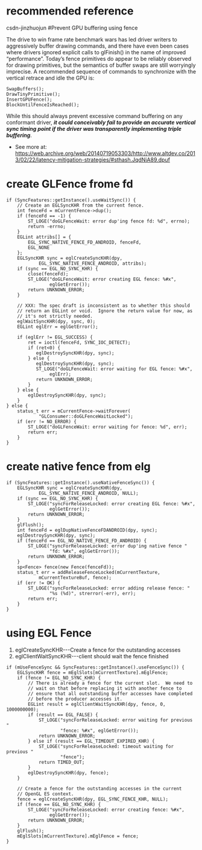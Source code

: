 # recommended reference
csdn-jinzhuojun
#Prevent GPU buffering using fence

The drive to win frame rate benchmark wars has led driver writers to aggressively buffer drawing commands, and there have even been cases where drivers ignored explicit calls to glFinish() in the name of improved “performance”.  Today’s fence primitives do appear to be reliably observed for drawing primitives, but the semantics of buffer swaps are still worryingly imprecise.  A recommended sequence of commands to synchronize with the vertical retrace and idle the GPU is:
```
SwapBuffers();
DrawTinyPrimitive();
InsertGPUFence();
BlockUntilFenceIsReached();
```
While this should always prevent excessive command buffering on any conformant driver, ***it could conceivably fail to provide an accurate vertical sync timing point if the driver was transparently implementing triple buffering***.
- See more at: https://web.archive.org/web/20140719053303/http://www.altdev.co/2013/02/22/latency-mitigation-strategies/#sthash.JqdNiA89.dpuf

# create GLFence frome fd
```
if (SyncFeatures::getInstance().useWaitSync()) {
    // Create an EGLSyncKHR from the current fence.
    int fenceFd = mCurrentFence->dup();
    if (fenceFd == -1) {
        ST_LOGE("doGLFenceWait: error dup'ing fence fd: %d", errno);
        return -errno;
    }
    EGLint attribs[] = {
        EGL_SYNC_NATIVE_FENCE_FD_ANDROID, fenceFd,
        EGL_NONE
    };
    EGLSyncKHR sync = eglCreateSyncKHR(dpy,
            EGL_SYNC_NATIVE_FENCE_ANDROID, attribs);
    if (sync == EGL_NO_SYNC_KHR) {
        close(fenceFd);
        ST_LOGE("doGLFenceWait: error creating EGL fence: %#x",
                eglGetError());
        return UNKNOWN_ERROR;
    }

    // XXX: The spec draft is inconsistent as to whether this should
    // return an EGLint or void.  Ignore the return value for now, as
    // it's not strictly needed.
    eglWaitSyncKHR(dpy, sync, 0);
    EGLint eglErr = eglGetError();

    if (eglErr != EGL_SUCCESS) {
        ret = ioctl(fenceFd, SYNC_IOC_DETECT);
        if (ret<0) {
           eglDestroySyncKHR(dpy, sync);
        } else {
           eglDestroySyncKHR(dpy, sync);
           ST_LOGE("doGLFenceWait: error waiting for EGL fence: %#x",
                eglErr);
           return UNKNOWN_ERROR;
        }
    } else {
        eglDestroySyncKHR(dpy, sync);
    }
} else {
    status_t err = mCurrentFence->waitForever(
            "GLConsumer::doGLFenceWaitLocked");
    if (err != NO_ERROR) {
        ST_LOGE("doGLFenceWait: error waiting for fence: %d", err);
        return err;
    }
}

```
# create native fence from elg
```
if (SyncFeatures::getInstance().useNativeFenceSync()) {
    EGLSyncKHR sync = eglCreateSyncKHR(dpy,
            EGL_SYNC_NATIVE_FENCE_ANDROID, NULL);
    if (sync == EGL_NO_SYNC_KHR) {
        ST_LOGE("syncForReleaseLocked: error creating EGL fence: %#x",
                eglGetError());
        return UNKNOWN_ERROR;
    }
    glFlush();
    int fenceFd = eglDupNativeFenceFDANDROID(dpy, sync);
    eglDestroySyncKHR(dpy, sync);
    if (fenceFd == EGL_NO_NATIVE_FENCE_FD_ANDROID) {
        ST_LOGE("syncForReleaseLocked: error dup'ing native fence "
                "fd: %#x", eglGetError());
        return UNKNOWN_ERROR;
    }
    sp<Fence> fence(new Fence(fenceFd));
    status_t err = addReleaseFenceLocked(mCurrentTexture,
            mCurrentTextureBuf, fence);
    if (err != OK) {
        ST_LOGE("syncForReleaseLocked: error adding release fence: "
                "%s (%d)", strerror(-err), err);
        return err;
    }
}
```
# using EGL Fence
1. eglCreateSyncKHR---Create a fence for the outstanding accesses 
2. eglClientWaitSyncKHR---client should wait the fence finished

```
if (mUseFenceSync && SyncFeatures::getInstance().useFenceSync()) {
    EGLSyncKHR fence = mEglSlots[mCurrentTexture].mEglFence;
    if (fence != EGL_NO_SYNC_KHR) {
        // There is already a fence for the current slot.  We need to
        // wait on that before replacing it with another fence to
        // ensure that all outstanding buffer accesses have completed
        // before the producer accesses it.
        EGLint result = eglClientWaitSyncKHR(dpy, fence, 0, 1000000000);
        if (result == EGL_FALSE) {
            ST_LOGE("syncForReleaseLocked: error waiting for previous "
                    "fence: %#x", eglGetError());
            return UNKNOWN_ERROR;
        } else if (result == EGL_TIMEOUT_EXPIRED_KHR) {
            ST_LOGE("syncForReleaseLocked: timeout waiting for previous "
                    "fence");
            return TIMED_OUT;
        }
        eglDestroySyncKHR(dpy, fence);
    }

    // Create a fence for the outstanding accesses in the current
    // OpenGL ES context.
    fence = eglCreateSyncKHR(dpy, EGL_SYNC_FENCE_KHR, NULL);
    if (fence == EGL_NO_SYNC_KHR) {
        ST_LOGE("syncForReleaseLocked: error creating fence: %#x",
                eglGetError());
        return UNKNOWN_ERROR;
    }
    glFlush();
    mEglSlots[mCurrentTexture].mEglFence = fence;
}
```
